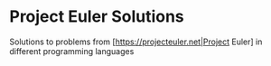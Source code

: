 # Project Euler Solutions

Solutions to problems from [https://projecteuler.net|Project Euler] in different programming languages
